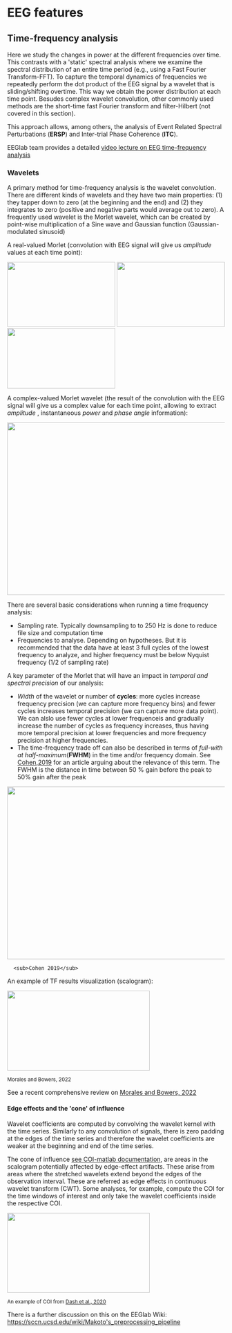 # EEG features
## Time-frequency analysis
Here we study the changes in power at the different frequencies over time. This contrasts with a 'static' spectral analysis where we examine the spectral distribution of an entire time period (e.g., using a Fast Fourier Transform-FFT). To capture the temporal dynamics of frequencies we repeatedly perform the dot product of the EEG signal by a wavelet that is sliding/shifting overtime. This way we obtain the power distribution at each time point. Besudes complex wavelet convolution, other commonly used methods are the short-time fast Fourier transform and filter-Hilbert (not covered in this section). 

This approach allows, among others, the analysis of Event Related Spectral Perturbations (**ERSP**) and Inter-trial Phase Coherence (**ITC**).

EEGlab team provides a detailed [video lecture on EEG time-frequency analysis](https://www.youtube.com/watch?v=eUFf5eFpdLg&t=240s&ab_channel=EEGLAB)

### Wavelets
A primary method for time-frequency analysis is the wavelet convolution. There are different kinds of wavelets and they have two main properties: (1) they tapper down to zero (at the beginning and the end) and (2) they integrates to zero (positive and negative parts would average out to zero). A frequently used wavelet is the Morlet wavelet, which can be created by point-wise multiplication of a Sine wave and Gaussian function (Gaussian-modulated sinusoid)


A real-valued Morlet (convolution with EEG signal will give us *amplitude* values at each time point): 

<img src='https://user-images.githubusercontent.com/13642762/208658414-236ae8f6-cc09-4d18-998d-e22901ed2d37.gif' height = '150px' width = '250px'> <img src='https://user-images.githubusercontent.com/13642762/208658801-befbbc18-d9d2-4735-b438-19115ea5260f.png' height = '150px' width = '250px'> <img src = 'https://user-images.githubusercontent.com/13642762/208659831-43075e06-c3a4-471a-8c6d-30dd869e0730.png' height='140px' width='250px' >

A complex-valued Morlet wavelet (the result of the convolution with the EEG signal will give us a complex value for each time point, allowing to extract *amplitude* ,  instantaneous *power* and *phase angle* information): 

<img src='https://user-images.githubusercontent.com/13642762/208641523-5de64f0b-8578-4c29-85c1-e94fd55169e9.gif' height='400px' width='600px'>


There are several basic considerations when running a time frequency analysis:
- Sampling rate. Typically downsampling to to 250 Hz is done to reduce file size and computation time
- Frequencies to analyse. Depending on hypotheses. But it is recommended that the data have at least 3 full cycles of the lowest frequency to analyze, and higher frequency must be below Nyquist frequency (1/2 of sampling rate)

A key parameter of the Morlet that will have an impact in *temporal and spectral precision* of our analysis:
- *Width* of the wavelet or number of **cycles**: more cycles increase frequency precision (we can capture more frequency bins) and fewer cycles increases temporal precision (we can capture more data point). We can alslo use fewer cycles at lower frequenceis and gradually increase the number of cycles as frequency increases, thus having more temporal precision at lower frequencies and more frequency precision at higher frequencies. 
- The time-frequency trade off can also be described in terms of *full-with at half-maximum*(**FWHM**) in the time and/or frequency domain. See [Cohen,2019](https://doi.org/10.1016/j.neuroimage.2019.05.048) for an article arguing about the relevance of this term. The FWHM is the distance in time between 50 % gain before the peak to 50% gain after the peak 

<img src='https://user-images.githubusercontent.com/13642762/208679988-6fd496fc-55ba-4847-a65d-bfed329f2dc1.png' height='400px' width='600px'>

      <sub>Cohen 2019</sub>


An example of TF results visualization (scalogram):

<img src = 'https://user-images.githubusercontent.com/13642762/208666546-db3f65a0-4427-4046-8451-fa7aee33abc5.png' height = '185px' width ='330px'>

<sub>Morales and Bowers, 2022</sub>


See a recent comprehensive review on [Morales and Bowers, 2022](https://www.sciencedirect.com/science/article/pii/S1878929322000111)

#### Edge effects and the 'cone' of influence
Wavelet coefficients are computed by convolving the wavelet kernel with the time series. Similarly to any convolution of signals, there is zero padding at the edges of the time series and therefore the wavelet coefficients are weaker at the beginning and end of the time series.

The cone of influence [see COI-matlab documentation](https://ch.mathworks.com/help/wavelet/ug/boundary-effects-and-the-cone-of-influence.html), are areas in the scalogram potentially affected by edge-effect artifacts. These arise from areas where the stretched wavelets extend beyond the edges of the observation interval.  These are referred as edge effects in continuous wavelet transform (CWT). Some analyses, for example, compute the COI for the time windows of interest and only take the wavelet coefficients inside the respective COI.  

<img src = 'https://user-images.githubusercontent.com/13642762/208666546-db3f65a0-4427-4046-8451-fa7aee33abc5.png' height = '185px' width ='330px'>

<sub>An example of COI from [Dash et al., 2020](https://www.frontiersin.org/articles/10.3389/fnins.2020.00290/full) </sub>


There is a further discussion on this on the EEGlab Wiki: https://sccn.ucsd.edu/wiki/Makoto's_preprocessing_pipeline


